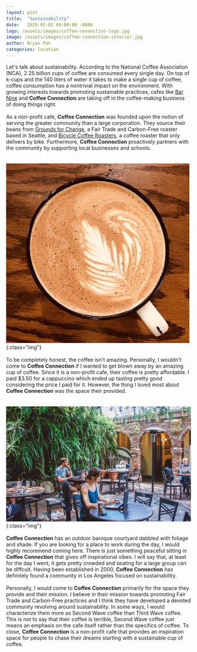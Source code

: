 ```yaml
---
layout: post
title:  "Sustainability"
date:   2020-02-02 09:00:00 -0800
logo: /assets/images/coffee-connection-logo.jpg
image: /assets/images/coffee-connection-interior.jpg
author: Bryan Pan
categories: location
---
```

Let's talk about sustainability. According to the National Coffee Association (NCA), 2.25 billion cups of coffee are consumed every single day. On top of k-cups and the 140 liters of water it takes to make a single cup of coffee, coffee consumption has a nontrivial impact on the environment. With growing interests towards promoting sustainable practices, cafes like <a href="https://www.groundsofthecity.com/opinions/2020/01/26/roots.html" target="_blank">Bar Nine</a> and **Coffee Connection** are taking off in the coffee-making business of doing things right.
<br/>  
As a non-profit cafe, **Coffee Connection** was founded upon the notion of serving the greater community than a large corporation. They source their beans from <a href="https://groundsforchange.com/" target="_blank">Grounds for Change</a>, a Fair Trade and Carbon-Free roaster based in Seattle, and <a href="https://www.bicyclecoffeeco.com/" target="_blank">Bicycle Coffee Roasters</a>, a coffee roaster that only delivers by bike. Furthermore, **Coffee Connection** proactively partners with the community by supporting local businesses and schools.  
<br/>  
![image](/assets/images/coffee-connection-cappuccino.jpg){:class="img"}
<br/>  
To be completely honest, the coffee isn't amazing. Personally, I wouldn't come to **Coffee Connection** if I wanted to get blown away by an amazing cup of coffee. Since it is a non-profit cafe, their coffee is pretty affordable. I paid $3.50 for a cappuccino which ended up tasting pretty good considering the price I paid for it. However, the thing I loved most about **Coffee Connection** was the space their provided.  
<br/>  
![image](/assets/images/coffee-connection-interior.jpg){:class="img"}
<br/>  
**Coffee Connection** has an outdoor baroque courtyard dabbled with foliage and shade. If you are looking for a place to work during the day, I would highly recommend coming here. There is just something peaceful sitting in **Coffee Connection** that gives off inspirational vibes. I will say that, at least for the day I went, it gets pretty crowded and seating for a large group can be diffcult. Having been established in 2000, **Coffee Connection** has definitely found a community in Los Angeles focused on sustainability. 
<br/>  
Personally, I would come to **Coffee Connection** primarily for the space they provide and their mission. I believe in their mission towards promoting Fair Trade and Carbon-Free practices and I think they have developed a devoted community revolving around sustainability. In some ways, I would characterize them more as Second Wave coffee than Third Wave coffee. This is not to say that their coffee is terrible, Second Wave coffee just means an emphasis on the cafe itself rather than the specifics of coffee. To close, **Coffee Connection** is a non-profit cafe that provides an inspiration space for people to chase their dreams starting with a sustainable cup of coffee.